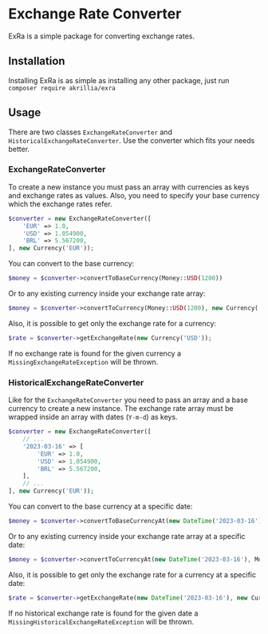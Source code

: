 # **Ex**change **Ra**te Converter
ExRa is a simple package for converting exchange rates.

## Installation

Installing ExRa is as simple as installing any other package, just run `composer require akrillia/exra`

## Usage

There are two classes `ExchangeRateConverter` and `HistoricalExchangeRateConverter`. Use the converter 
which fits your needs better.

### ExchangeRateConverter

To create a new instance you must pass an array with currencies as keys and exchange rates as values. 
Also, you need to specify your base currency which the exchange rates refer. 
```php
$converter = new ExchangeRateConverter([
    'EUR' => 1.0,
    'USD' => 1.054900,
    'BRL' => 5.567200,
], new Currency('EUR'));
```

You can convert to the base currency:
```php
$money = $converter->convertToBaseCurrency(Money::USD(1200))
```

Or to any existing currency inside your exchange rate array:
```php
$money = $converter->convertToCurrency(Money::USD(1200), new Currency('BRL'));
```

Also, it is possible to get only the exchange rate for a currency:
```php
$rate = $converter->getExchangeRate(new Currency('USD'));
```

If no exchange rate is found for the given currency a `MissingExchangeRateException` will be thrown.

### HistoricalExchangeRateConverter

Like for the `ExchangeRateConverter` you need to pass an array and a base currency to create a new instance. The
exchange rate array must be wrapped inside an array with dates (`Y-m-d`) as keys.
```php
$converter = new ExchangeRateConverter([
    // ...
    '2023-03-16' => [
        'EUR' => 1.0,
        'USD' => 1.054900,
        'BRL' => 5.567200,
    ],
    // ...
], new Currency('EUR'));
```

You can convert to the base currency at a specific date:
```php
$money = $converter->convertToBaseCurrencyAt(new DateTime('2023-03-16'), Money::USD(1200))
```

Or to any existing currency inside your exchange rate array at a specific date:
```php
$money = $converter->convertToCurrencyAt(new DateTime('2023-03-16'), Money::USD(1200), new Currency('BRL'));
```

Also, it is possible to get only the exchange rate for a currency at a specific date:
```php
$rate = $converter->getExchangeRate(new DateTime('2023-03-16'), new Currency('USD'));
```

If no historical exchange rate is found for the given date a `MissingHistoricalExchangeRateException` will be thrown.
